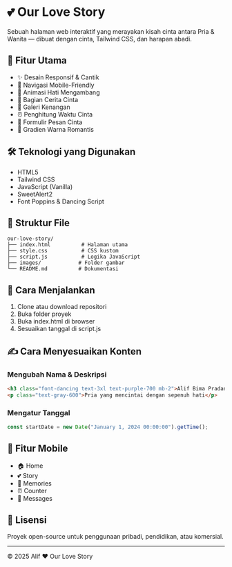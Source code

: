 # 💕 Our Love Story

Sebuah halaman web interaktif yang merayakan kisah cinta antara Pria & Wanita — dibuat dengan cinta, Tailwind CSS, dan harapan abadi.

## 🌟 Fitur Utama

- ✨ Desain Responsif & Cantik
- 📱 Navigasi Mobile-Friendly 
- 💞 Animasi Hati Mengambang
- 📖 Bagian Cerita Cinta
- 📸 Galeri Kenangan
- ⏰ Penghitung Waktu Cinta
- 💌 Formulir Pesan Cinta
- 🎨 Gradien Warna Romantis

## 🛠️ Teknologi yang Digunakan

- HTML5
- Tailwind CSS
- JavaScript (Vanilla)
- SweetAlert2
- Font Poppins & Dancing Script

## 📂 Struktur File

```
our-love-story/
├── index.html          # Halaman utama
├── style.css           # CSS kustom
├── script.js           # Logika JavaScript
├── images/            # Folder gambar
└── README.md          # Dokumentasi
```

## 🚀 Cara Menjalankan

1. Clone atau download repositori
2. Buka folder proyek
3. Buka index.html di browser
4. Sesuaikan tanggal di script.js

## ✍️ Cara Menyesuaikan Konten

### Mengubah Nama & Deskripsi
```html
<h3 class="font-dancing text-3xl text-purple-700 mb-2">Alif Bima Pradana</h3>
<p class="text-gray-600">Pria yang mencintai dengan sepenuh hati</p>
```

### Mengatur Tanggal
```javascript
const startDate = new Date("January 1, 2024 00:00:00").getTime();
```

## 📱 Fitur Mobile

- 🏠 Home
- 💕 Story
- 📸 Memories
- ⏰ Counter
- 💌 Messages

## 📄 Lisensi

Proyek open-source untuk penggunaan pribadi, pendidikan, atau komersial.

---

© 2025 Alif ❤️ Our Love Story
